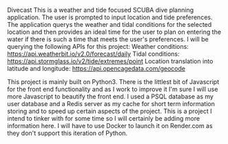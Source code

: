 Divecast
This is a weather and tide focused SCUBA dive planning application. The user is prompted to input location and tide preferences.
The application querys the weather and tidal conditions for the selected location and then provides an ideal time for the user to 
plan on entering the water if there is such a time that meets the user's preferences. 
I will be querying the following APIs for this project:
Weather conditions:
https://api.weatherbit.io/v2.0/forecast/daily
Tidal conditions:
https://api.stormglass.io/v2/tide/extremes/point
Location translation into latitude and longitude:
https://api.opencagedata.com/geocode

This project is mainly built on Python3. There is the littlest bit of Javascript for the front end functionality 
and as I work to improve it I'm sure I will use more Javascript to beautify the front end. I used a PSQL database as my user 
database and a Redis server as my cache for short term information storing and to speed up certain aspects of the project. This 
is a project I intend to tinker with for some time so I will certainly be adding more information here. I will have to use Docker to
launch it on Render.com as they don't support this iteration of Python. 